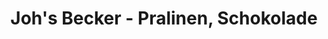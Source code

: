 ---
title: "Joh's Becker - Pralinen, Schokolade"
url: /augsburg/johs-becker-pralinen-schokolade/
shop: Süßwaren
---